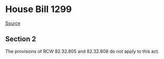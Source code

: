 # House Bill 1299

[Source](http://lawfilesext.leg.wa.gov/biennium/2021-22/Xml/Bills/House%20Bills/1299.xml)
## Section 2
The provisions of RCW 82.32.805 and 82.32.808 do not apply to this act.
